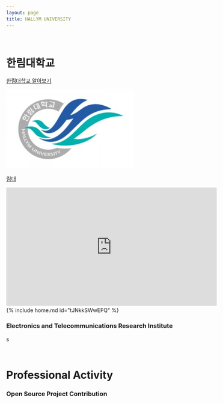 ```yaml
---
layout: page
title: HALLYM UNIVERSITY
---
```


<br/>


# 한림대학교
[한림대학교 알아보기](https://www.hallym.ac.kr)
	
![한림대](https://raw.githubusercontent.com/geniee2/geniee2.github.io/master/assets/img/hl.jpeg)

[림대](https://www.youtube.com/watch?v=kPF0b71r7GU)
<iframe width="560" height="315" src="https://www.youtube.com/embed/" frameborder="0" allowfullscreen></iframe>
 {% include home.md id="tJNkkSWwEFQ" %}  



### Electronics and Telecommunications Research Institute
s

<br/>

# Professional Activity

### Open Source Project Contribution


### 

### 

###

### 


<br/>


